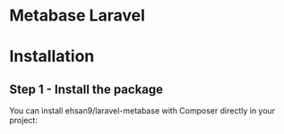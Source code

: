 # Metabase Laravel


# Installation

## Step 1 - Install the package

  You can install ehsan9/laravel-metabase with Composer directly in your project:
